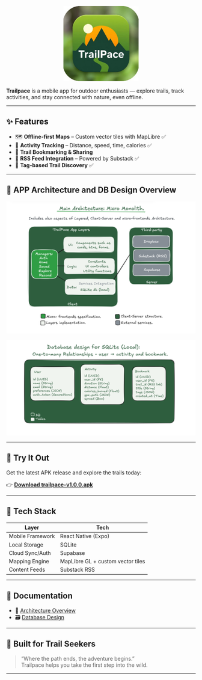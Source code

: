 <p align="center">
  <img src="./assets/trailPace-logo.png" alt="Trailpace Logo" width="200"/>
</p>

**Trailpace** is a mobile app for outdoor enthusiasts — explore trails, track activities, and stay connected with nature, even offline.

---

## ✨ Features

- 🗺️ **Offline-first Maps** – Custom vector tiles with MapLibre ✅ 
- 🏃 **Activity Tracking** – Distance, speed, time, calories ✅  
- 🔖 **Trail Bookmarking & Sharing**  
- 📰 **RSS Feed Integration** – Powered by Substack ✅  
- 🎯 **Tag-based Trail Discovery** ✅  

---

## 🧱 APP Architecture and DB Design Overview

<p align="center">
  <img src="./assets/app-architecture.png" alt="Architecture Diagram" width="700"/>
</p>

<p align="center">
  <img src="./assets/app-local-db.png" alt="Architecture Diagram" width="700"/>
</p>

---

## 📲 Try It Out

Get the latest APK release and explore the trails today:

👉 **[Download trailpace-v1.0.0.apk](https://github.com/luarakelly/trailpace-showcase/releases/latest)**

---

## 🧠 Tech Stack

| Layer            | Tech                                 |
|------------------|--------------------------------------|
| Mobile Framework | React Native (Expo)                  |
| Local Storage    | SQLite                               |
| Cloud Sync/Auth  | Supabase                             |
| Mapping Engine   | MapLibre GL + custom vector tiles    |
| Content Feeds    | Substack RSS                         |

---

## 📄 Documentation

- 📘 [Architecture Overview](./docs/ARCHITECTURE.md)  
- 🗃️ [Database Design](./docs/DATABASE.md)

---

## 🌲 Built for Trail Seekers

> “Where the path ends, the adventure begins.”  
> Trailpace helps you take the first step into the wild.

---

